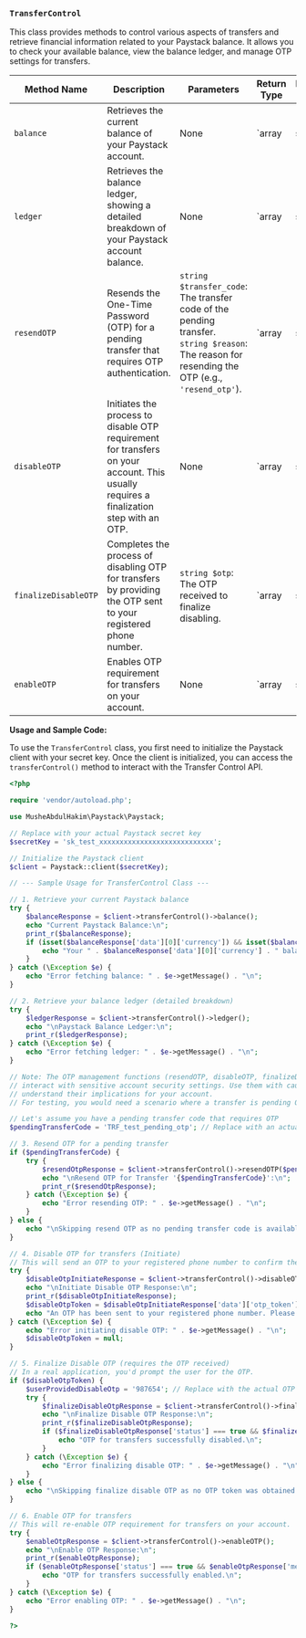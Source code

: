 ### `TransferControl`

This class provides methods to control various aspects of transfers and retrieve financial information related to your Paystack balance. It allows you to check your available balance, view the balance ledger, and manage OTP settings for transfers.

| Method Name | Description | Parameters | Return Type | Example Usage |
|---|---|---|---|---|
| `balance` | Retrieves the current balance of your Paystack account. | None | `array|string` | ```php $client->transferControl()->balance(); ``` |
| `ledger` | Retrieves the balance ledger, showing a detailed breakdown of your Paystack account balance. | None | `array|string` | ```php $client->transferControl()->ledger(); ``` |
| `resendOTP` | Resends the One-Time Password (OTP) for a pending transfer that requires OTP authentication. | `string $transfer_code`: The transfer code of the pending transfer. <br> `string $reason`: The reason for resending the OTP (e.g., `'resend_otp'`). | `array|string` | ```php $client->transferControl()->resendOTP('TRF_xxxx', 'resend_otp'); ``` |
| `disableOTP` | Initiates the process to disable OTP requirement for transfers on your account. This usually requires a finalization step with an OTP. | None | `array|string` | ```php $client->transferControl()->disableOTP(); ``` |
| `finalizeDisableOTP` | Completes the process of disabling OTP for transfers by providing the OTP sent to your registered phone number. | `string $otp`: The OTP received to finalize disabling. | `array|string` | ```php $client->transferControl()->finalizeDisableOTP('123456'); ``` |
| `enableOTP` | Enables OTP requirement for transfers on your account. | None | `array|string` | ```php $client->transferControl()->enableOTP(); ``` |

**Usage and Sample Code:**

To use the `TransferControl` class, you first need to initialize the Paystack client with your secret key. Once the client is initialized, you can access the `transferControl()` method to interact with the Transfer Control API.

```php
<?php

require 'vendor/autoload.php';

use MusheAbdulHakim\Paystack\Paystack;

// Replace with your actual Paystack secret key
$secretKey = 'sk_test_xxxxxxxxxxxxxxxxxxxxxxxxxxxx';

// Initialize the Paystack client
$client = Paystack::client($secretKey);

// --- Sample Usage for TransferControl Class ---

// 1. Retrieve your current Paystack balance
try {
    $balanceResponse = $client->transferControl()->balance();
    echo "Current Paystack Balance:\n";
    print_r($balanceResponse);
    if (isset($balanceResponse['data'][0]['currency']) && isset($balanceResponse['data'][0]['balance'])) {
        echo "Your " . $balanceResponse['data'][0]['currency'] . " balance is: " . ($balanceResponse['data'][0]['balance'] / 100) . "\n";
    }
} catch (\Exception $e) {
    echo "Error fetching balance: " . $e->getMessage() . "\n";
}

// 2. Retrieve your balance ledger (detailed breakdown)
try {
    $ledgerResponse = $client->transferControl()->ledger();
    echo "\nPaystack Balance Ledger:\n";
    print_r($ledgerResponse);
} catch (\Exception $e) {
    echo "Error fetching ledger: " . $e->getMessage() . "\n";
}

// Note: The OTP management functions (resendOTP, disableOTP, finalizeDisableOTP, enableOTP)
// interact with sensitive account security settings. Use them with caution and
// understand their implications for your account.
// For testing, you would need a scenario where a transfer is pending OTP.

// Let's assume you have a pending transfer code that requires OTP
$pendingTransferCode = 'TRF_test_pending_otp'; // Replace with an actual pending transfer code

// 3. Resend OTP for a pending transfer
if ($pendingTransferCode) {
    try {
        $resendOtpResponse = $client->transferControl()->resendOTP($pendingTransferCode, 'resend_otp');
        echo "\nResend OTP for Transfer '{$pendingTransferCode}':\n";
        print_r($resendOtpResponse);
    } catch (\Exception $e) {
        echo "Error resending OTP: " . $e->getMessage() . "\n";
    }
} else {
    echo "\nSkipping resend OTP as no pending transfer code is available.\n";
}

// 4. Disable OTP for transfers (Initiate)
// This will send an OTP to your registered phone number to confirm the disable action.
try {
    $disableOtpInitiateResponse = $client->transferControl()->disableOTP();
    echo "\nInitiate Disable OTP Response:\n";
    print_r($disableOtpInitiateResponse);
    $disableOtpToken = $disableOtpInitiateResponse['data']['otp_token'] ?? null; // This token is often needed for finalize
    echo "An OTP has been sent to your registered phone number. Please check your phone.\n";
} catch (\Exception $e) {
    echo "Error initiating disable OTP: " . $e->getMessage() . "\n";
    $disableOtpToken = null;
}

// 5. Finalize Disable OTP (requires the OTP received)
// In a real application, you'd prompt the user for the OTP.
if ($disableOtpToken) {
    $userProvidedDisableOtp = '987654'; // Replace with the actual OTP received on your phone
    try {
        $finalizeDisableOtpResponse = $client->transferControl()->finalizeDisableOTP($userProvidedDisableOtp);
        echo "\nFinalize Disable OTP Response:\n";
        print_r($finalizeDisableOtpResponse);
        if ($finalizeDisableOtpResponse['status'] === true && $finalizeDisableOtpResponse['message'] === 'OTP successfully disabled') {
            echo "OTP for transfers successfully disabled.\n";
        }
    } catch (\Exception $e) {
        echo "Error finalizing disable OTP: " . $e->getMessage() . "\n";
    }
} else {
    echo "\nSkipping finalize disable OTP as no OTP token was obtained.\n";
}

// 6. Enable OTP for transfers
// This will re-enable OTP requirement for transfers on your account.
try {
    $enableOtpResponse = $client->transferControl()->enableOTP();
    echo "\nEnable OTP Response:\n";
    print_r($enableOtpResponse);
    if ($enableOtpResponse['status'] === true && $enableOtpResponse['message'] === 'OTP successfully enabled') {
        echo "OTP for transfers successfully enabled.\n";
    }
} catch (\Exception $e) {
    echo "Error enabling OTP: " . $e->getMessage() . "\n";
}

?>